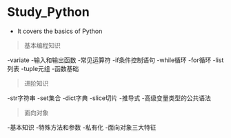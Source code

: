 # Study_Python
- It covers the basics of Python
>基本编程知识


-variate
-输入和输出函数
-常见运算符
-if条件控制语句
-while循环
-for循环
-list列表
-tuple元组
-函数基础
>进阶知识


-str字符串
-set集合
-dict字典
-slice切片
-推导式
-高级变量类型的公共语法
>面向对象


-基本知识
-特殊方法和参数
-私有化
-面向对象三大特征

